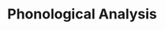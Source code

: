 ---
title: "Phonological Analysis"

categories: ['']

tags: ['Phonological', 'Analysis']

arwords: 'التحليل الفونولوجي'

arexps: []

enwords: ['Phonological Analysis']

enexps: []

arlexicons: 'ح'

enlexicons: 'P'

authors: ['Ruqayya Roshdy']

translators: ['']

citations: 'مقدمة في حوسبة اللغة العربية'

sources: 'مركز الملك عبدالله بن عبدالعزيز الدولي لخدمة اللغة العربية'

slug: ""
---
